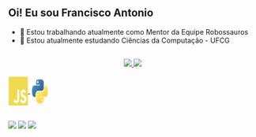 ## Oi! Eu sou Francisco Antonio

- 🔭 Estou trabalhando atualmente como Mentor da Equipe Robossauros 
- 🌱 Estou atualmente estudando Ciências da Computação - UFCG

##

<div align="center">
  <a href="https://github.com/franciscodantas">
  <img height="180em" src="https://github-readme-stats.vercel.app/api?username=franciscodantas&show_icons=true&theme=onedark&include_all_commits=true&count_private=true"/>
  <img height="180em" src="https://github-readme-stats.vercel.app/api/top-langs/?username=franciscodantas&layout=compact&langs_count=7&theme=onedark"/>
</div>

  <div style="display: inline_block"><br>
  <img align="center" alt="Rafa-Js" height="60" width="40" src="https://raw.githubusercontent.com/devicons/devicon/master/icons/javascript/javascript-plain.svg">
  <img align="center" alt="Rafa-Python" height="60" width="40" src="https://raw.githubusercontent.com/devicons/devicon/master/icons/python/python-original.svg">
</div>
  
  ##
  
<div> 
  <a href="https://www.instagram.com/francisco_a.dantas/" target="_blank"><img src="https://img.shields.io/badge/-Instagram-%23E4405F?style=for-the-badge&logo=instagram&logoColor=white" target="_blank"></a>
 	<a href="https://www.twitch.tv/chiccaun" target="_blank"><img src="https://img.shields.io/badge/Twitch-9146FF?style=for-the-badge&logo=twitch&logoColor=white" target="_blank"></a>
  <a href = "mailto:franciscocontatopro@gmail.com"><img src="https://img.shields.io/badge/-Gmail-%23333?style=for-the-badge&logo=gmail&logoColor=white" target="_blank"></a>
 
</div>

